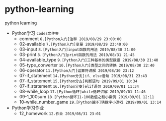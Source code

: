 # python-learning
python learning

* Python学习 `codes文件夹`
    *   comment `6.[Python入门]注释 2019/08/29 23:00:00`
    *   02-available `7.[Python入门]变量 2019/08/29 23:40:00 `
    *   03-input `8.[Python入门]input函数的用法 2019/08/30 21:00`
    *   03-print `8.[Python入门]print函数的用法 2019/08/31 21:45`
    *   04-available_type `9.[Python入门]三种基本的类型数据 2019/08/30 21:40`
    *   05-type_converter `10.[Python入门]类型之间的转换 2019/08/30 22:40`
    *   06-operator `11.[Python入门]运算符讲解 2019/08/30 23:12`
    *   07-if_statement `14.[Python分支]if、else语句 2019/08/31 23:43`
    *   07-if_statement `15.[Python分支]判断语句 2019/09/01 10:34`
    *   07-if_statement `16.[Python分支]elif语句 2019/09/01 11:34`
    *   08-while_loop `17.[Python循环]while循环讲解 2019/09/01 11:46`
    *   09-1_100sum `18.[Python循环]1-100数值之和小案例 2019/09/01 12:11`
    *   10-while_number_game `19.[Python循环]猜数字小游戏 2019/09/01 13:14`
* Python学习作业
    * 12_homework `12.作业 2019/08/31 23:01`